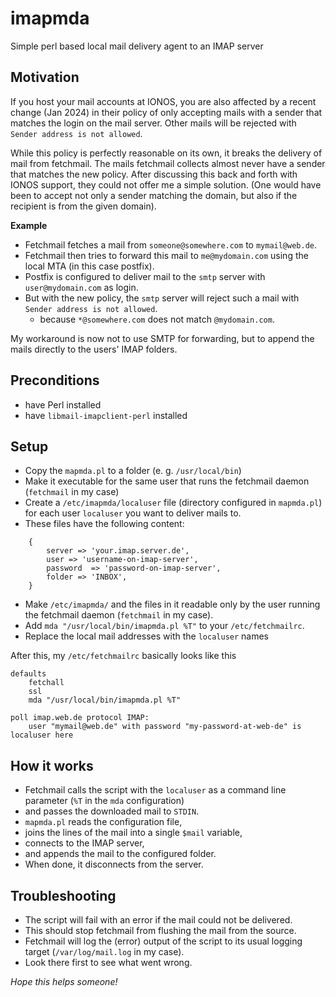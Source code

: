 # imapmda
Simple perl based local mail delivery agent to an IMAP server

## Motivation

If you host your mail accounts at IONOS, you are also affected by a recent change (Jan 2024) in their policy of only accepting mails with a sender that matches the login on the mail server. Other mails will be rejected with `Sender address is not allowed`.

While this policy is perfectly reasonable on its own, it breaks the delivery of mail from fetchmail. 
The mails fetchmail collects almost never have a sender that matches the new policy. 
After discussing this back and forth with IONOS support, they could not offer me a simple solution. (One would have been to accept not only a sender matching the domain, but also if the recipient is from the given domain).

**Example**

* Fetchmail fetches a mail from `someone@somewhere.com` to `mymail@web.de`.
* Fetchmail then tries to forward this mail to `me@mydomain.com` using the local MTA (in this case postfix).
* Postfix is configured to deliver mail to the `smtp` server with `user@mydomain.com` as login.
* But with the new policy, the `smtp` server will reject such a mail with `Sender address is not allowed`.
    * because `*@somewhere.com` does not match `@mydomain.com`.

My workaround is now not to use SMTP for forwarding, but to append the mails directly to the users' IMAP folders.

## Preconditions

* have Perl installed
* have `libmail-imapclient-perl` installed

## Setup

* Copy the `mapmda.pl` to a folder (e. g. `/usr/local/bin`)
* Make it executable for the same user that runs the fetchmail daemon (`fetchmail` in my case)
* Create a `/etc/imapmda/localuser` file (directory configured in `mapmda.pl`) for each user `localuser` you want to deliver mails to.
* These files have the following content:

```
    {
        server => 'your.imap.server.de',
        user => 'username-on-imap-server',
        password  => 'password-on-imap-server',
        folder => 'INBOX',
    }
```

* Make `/etc/imapmda/` and the files in it readable only by the user running the fetchmail daemon (`fetchmail` in my case).
* Add `mda "/usr/local/bin/imapmda.pl %T"` to your `/etc/fetchmailrc`.
* Replace the local mail addresses with the `localuser` names

After this, my `/etc/fetchmailrc` basically looks like this

    defaults
        fetchall
        ssl
        mda "/usr/local/bin/imapmda.pl %T"

    poll imap.web.de protocol IMAP:
        user "mymail@web.de" with password "my-password-at-web-de" is localuser here

## How it works

* Fetchmail calls the script with the `localuser` as a command line parameter (`%T` in the `mda` configuration)
* and passes the downloaded mail to `STDIN`.
* `mapmda.pl` reads the configuration file,
* joins the lines of the mail into a single `$mail` variable,
* connects to the IMAP server,
* and appends the mail to the configured folder.
* When done, it disconnects from the server.

## Troubleshooting

* The script will fail with an error if the mail could not be delivered. 
* This should stop fetchmail from flushing the mail from the source.
* Fetchmail will log the (error) output of the script to its usual logging target (`/var/log/mail.log` in my case).
* Look there first to see what went wrong.

*Hope this helps someone!*
